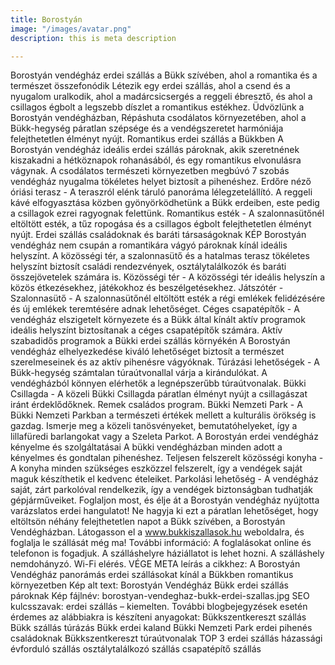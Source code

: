 ```yaml
---
title: Borostyán
image: "/images/avatar.png"
description: this is meta description

---
```


Borostyán vendégház erdei szállás a Bükk szívében, ahol a romantika és a természet összefonódik
Létezik egy erdei szállás, ahol a csend és a nyugalom uralkodik, ahol a madárcsicsergés a reggeli ébresztő, és ahol a csillagos égbolt a legszebb díszlet a romantikus estékhez. Üdvözlünk a Borostyán vendégházban, Répáshuta csodálatos környezetében, ahol a Bükk-hegység páratlan szépsége és a vendégszeretet  harmóniája felejthetetlen élményt nyújt.
Romantikus erdei szállás a Bükkben
A Borostyán vendégház ideális erdei szállás pároknak, akik szeretnének kiszakadni a hétköznapok rohanásából, és egy romantikus elvonulásra vágynak. A csodálatos természeti környezetben megbúvó 7 szobás vendégház nyugalma tökéletes helyet biztosít a pihenéshez.
Erdőre néző óriási terasz - A teraszról elénk táruló panoráma lélegzetelállító. A reggeli kávé elfogyasztása közben gyönyörködhetünk a Bükk erdeiben, este pedig a csillagok ezrei ragyognak felettünk.
Romantikus esték - A szalonnasütőnél eltöltött esték, a tűz ropogása és a csillagos égbolt felejthetetlen élményt nyújt.
Erdei szállás családoknak és baráti társaságoknak
KÉP
Borostyán vendégház nem csupán a romantikára vágyó pároknak kínál ideális helyszínt. A közösségi tér, a szalonnasütő és a hatalmas terasz tökéletes helyszínt biztosít családi rendezvények, osztálytalálkozók és baráti összejövetelek számára is.
Közösségi tér - A közösségi tér ideális helyszín a közös étkezésekhez, játékokhoz és beszélgetésekhez.
Játszótér -
Szalonnasütő - A szalonnasütőnél eltöltött esték a régi emlékek felidézésére és új emlékek teremtésére adnak lehetőséget.
Céges csapatépítők - A vendégház elszigetelt környezete és a Bükk által kínált aktív programok ideális helyszínt biztosítanak a céges csapatépítők számára.
Aktív szabadidős programok a Bükki erdei szállás környékén
A Borostyán vendégház elhelyezkedése kiváló lehetőséget biztosít a természet szerelmeseinek és az aktív pihenésre vágyóknak.
Túrázási lehetőségek - A Bükk-hegység számtalan túraútvonallal várja a kirándulókat. A vendégházból könnyen elérhetők a legnépszerűbb túraútvonalak.
Bükki Csillagda - A közeli Bükki Csillagda páratlan élményt nyújt a csillagászat iránt érdeklődőknek. Remek családos program.
Bükki Nemzeti Park - A Bükki Nemzeti Parkban a természeti értékek mellett a kulturális örökség is gazdag. Ismerje meg a közeli tanösvényeket, bemutatóhelyeket, így a lillafüredi barlangokat vagy a Szeleta Parkot.
A Borostyán erdei vendégház kényelme és szolgáltatásai
A bükki vendégházban minden adott a kényelmes és gondtalan pihenéshez.
Teljesen felszerelt közösségi konyha - A konyha minden szükséges eszközzel felszerelt, így a vendégek saját maguk készíthetik el kedvenc ételeiket.
Parkolási lehetőség - A vendégház saját, zárt parkolóval rendelkezik, így a vendégek biztonságban tudhatják gépjárműveiket.
Foglaljon most, és élje át a Borostyán vendégház nyújtotta varázslatos erdei hangulatot!
Ne hagyja ki ezt a páratlan lehetőséget, hogy eltöltsön néhány felejthetetlen napot a Bükk szívében, a Borostyán Vendégházban. Látogasson el a www.bukkiszallasok.hu weboldalra, és foglalja le szállását még ma!
További információ:
A foglalásokat online és telefonon is fogadjuk.
A szálláshelyre háziállatot is lehet hozni.
A szálláshely nemdohányzó.
Wi-Fi elérés.
VÉGE
META leírás a cikkhez: A Borostyán Vendégház panorámás erdei szállásokat kínál a Bükkben romantikus környezetben
Kép alt text: Borostyán Vendégház Bükk erdei szállás pároknak
Kép fájlnév: borostyan-vendeghaz-bukk-erdei-szallas.jpg
SEO kulcsszavak: erdei szállás – kiemelten. További blogbejegyzések esetén érdemes az alábbiakra is készíteni anyagokat:
Bükkszentkereszt szállás
Bükk szállás
túrázás Bükk
erdei kaland
Bükki Nemzeti Park
erdei pihenés családoknak
Bükkszentkereszt túraútvonalak
TOP 3 erdei szállás
házassági évforduló szállás
osztálytalálkozó szállás
csapatépítő szállás

